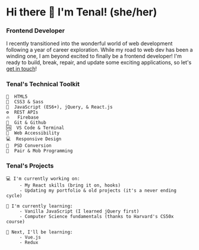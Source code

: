 # Hi there 👋 I'm Tenal! (she/her)


### Frontend Developer 

I recently transitioned into the wonderful world of web development following a year of career exploration. While my road to web dev has been a winding one, I am beyond excited to finally be a frontend developer! I'm ready to build, break, repair, and update some exciting applications, so let's [get in touch](https://calendly.com/tenalbourchier)! 
    
    
### Tenal's Technical Toolkit

    🔨  HTML5   
    🎨  CSS3 & Sass   
    🔌  JavaScript (ES6+), jQuery, & React.js   
    ⚙️  REST APIs   
    🔥   Firebase     
    🔀  Git & Github   
    🆚  VS Code & Terminal   
    🚻  Web Accessibility   
    💻  Responsive Design   
    📑  PSD Conversion   
    👯  Pair & Mob Programming   
    
    
### Tenal's Projects

    💻 I'm currently working on:   
         - My React skills (bring it on, hooks)   
         - Updating my portfolio & old projects (it's a never ending cycle)   
   
    📖 I'm currently learning:   
         - Vanilla JavaScript (I learned jQuery first)   
         - Computer Science fundamentals (thanks to Harvard's CS50x course)   
   
    🌟 Next, I'll be learning:   
         - Vue.js   
         - Redux   
